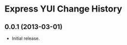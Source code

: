 Express YUI Change History
==========================

0.0.1 (2013-03-01)
------------------

* Initial release.